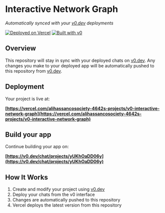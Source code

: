 # Interactive Network Graph

*Automatically synced with your [v0.dev](https://v0.dev) deployments*

[![Deployed on Vercel](https://img.shields.io/badge/Deployed%20on-Vercel-black?style=for-the-badge&logo=vercel)](https://vercel.com/alihassancosociety-4642s-projects/v0-interactive-network-graph)
[![Built with v0](https://img.shields.io/badge/Built%20with-v0.dev-black?style=for-the-badge)](https://v0.dev/chat/projects/yUKhOaDD06y)

## Overview

This repository will stay in sync with your deployed chats on [v0.dev](https://v0.dev).
Any changes you make to your deployed app will be automatically pushed to this repository from [v0.dev](https://v0.dev).

## Deployment

Your project is live at:

**[https://vercel.com/alihassancosociety-4642s-projects/v0-interactive-network-graph](https://vercel.com/alihassancosociety-4642s-projects/v0-interactive-network-graph)**

## Build your app

Continue building your app on:

**[https://v0.dev/chat/projects/yUKhOaDD06y](https://v0.dev/chat/projects/yUKhOaDD06y)**

## How It Works

1. Create and modify your project using [v0.dev](https://v0.dev)
2. Deploy your chats from the v0 interface
3. Changes are automatically pushed to this repository
4. Vercel deploys the latest version from this repository